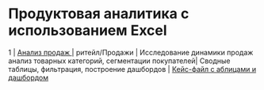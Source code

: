 # Продуктовая аналитика с использованием Excel
1 | [Анализ продаж ](https://github.com/AlexNikooff/portfolio_Excel/blob/60cc92a83b7963ca0d659c96f16bb00017ee8636/%D0%9A%D0%95%D0%99%D0%A1%20Excel.xlsx)| ритейл/Продажи | Исследование динамики продаж анализ товарных категорий, сегментации покупателей| Сводные таблицы, фильтрация, построение дашбордов | [Кейс-файл с аблицами и дашбордом](https://docs.google.com/spreadsheets/d/1nDmQIPUz6QHxaSaWap1zZi9eAYi8Ydil/edit?usp=sharing&ouid=100198654996789941494&rtpof=true&sd=true)
